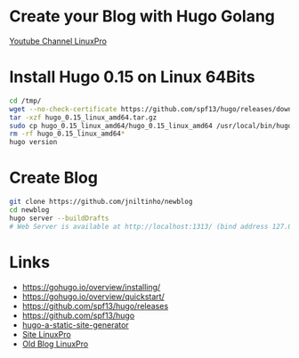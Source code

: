 # Create your Blog with Hugo Golang
[Youtube Channel LinuxPro](https://www.youtube.com/c/LinuxPro-Screencast)



# Install Hugo 0.15 on Linux 64Bits

```bash
cd /tmp/
wget --no-check-certificate https://github.com/spf13/hugo/releases/download/v0.15/hugo_0.15_linux_amd64.tar.gz
tar -xzf hugo_0.15_linux_amd64.tar.gz
sudo cp hugo_0.15_linux_amd64/hugo_0.15_linux_amd64 /usr/local/bin/hugo
rm -rf hugo_0.15_linux_amd64*
hugo version
```


# Create Blog

```bash
git clone https://github.com/jniltinho/newblog
cd newblog
hugo server --buildDrafts
# Web Server is available at http://localhost:1313/ (bind address 127.0.0.1)
```


# Links
- https://gohugo.io/overview/installing/
- https://gohugo.io/overview/quickstart/
- https://github.com/spf13/hugo/releases
- https://github.com/spf13/hugo
- [hugo-a-static-site-generator](https://www.digitalocean.com/community/tutorials/how-to-install-and-use-hugo-a-static-site-generator-on-ubuntu-14-04)
- [Site LinuxPro](www.linuxpro.com.br)
- [Old Blog LinuxPro](http://blog.linuxpro.com.br)